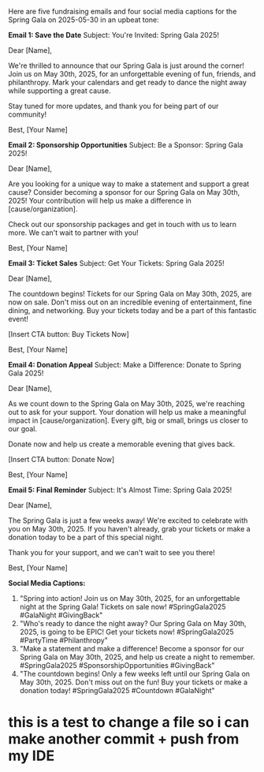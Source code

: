 Here are five fundraising emails and four social media captions for the Spring Gala on 2025-05-30 in an upbeat tone:

**Email 1: Save the Date**
Subject: You're Invited: Spring Gala 2025!

Dear [Name],

We're thrilled to announce that our Spring Gala is just around the corner! Join us on May 30th, 2025, for an unforgettable evening of fun, friends, and philanthropy. Mark your calendars and get ready to dance the night away while supporting a great cause.

Stay tuned for more updates, and thank you for being part of our community!

Best, [Your Name]

**Email 2: Sponsorship Opportunities**
Subject: Be a Sponsor: Spring Gala 2025!

Dear [Name],

Are you looking for a unique way to make a statement and support a great cause? Consider becoming a sponsor for our Spring Gala on May 30th, 2025! Your contribution will help us make a difference in [cause/organization].

Check out our sponsorship packages and get in touch with us to learn more. We can't wait to partner with you!

Best, [Your Name]

**Email 3: Ticket Sales**
Subject: Get Your Tickets: Spring Gala 2025!

Dear [Name],

The countdown begins! Tickets for our Spring Gala on May 30th, 2025, are now on sale. Don't miss out on an incredible evening of entertainment, fine dining, and networking. Buy your tickets today and be a part of this fantastic event!

[Insert CTA button: Buy Tickets Now]

Best, [Your Name]

**Email 4: Donation Appeal**
Subject: Make a Difference: Donate to Spring Gala 2025!

Dear [Name],

As we count down to the Spring Gala on May 30th, 2025, we're reaching out to ask for your support. Your donation will help us make a meaningful impact in [cause/organization]. Every gift, big or small, brings us closer to our goal.

Donate now and help us create a memorable evening that gives back.

[Insert CTA button: Donate Now]

Best, [Your Name]

**Email 5: Final Reminder**
Subject: It's Almost Time: Spring Gala 2025!

Dear [Name],

The Spring Gala is just a few weeks away! We're excited to celebrate with you on May 30th, 2025. If you haven't already, grab your tickets or make a donation today to be a part of this special night.

Thank you for your support, and we can't wait to see you there!

Best, [Your Name]

**Social Media Captions:**

1. "Spring into action! Join us on May 30th, 2025, for an unforgettable night at the Spring Gala! Tickets on sale now! #SpringGala2025 #GalaNight #GivingBack"
2. "Who's ready to dance the night away? Our Spring Gala on May 30th, 2025, is going to be EPIC! Get your tickets now! #SpringGala2025 #PartyTime #Philanthropy"
3. "Make a statement and make a difference! Become a sponsor for our Spring Gala on May 30th, 2025, and help us create a night to remember. #SpringGala2025 #SponsorshipOpportunities #GivingBack"
4. "The countdown begins! Only a few weeks left until our Spring Gala on May 30th, 2025. Don't miss out on the fun! Buy your tickets or make a donation today! #SpringGala2025 #Countdown #GalaNight"

# this is a test to change a file so i can make another commit + push from my IDE
